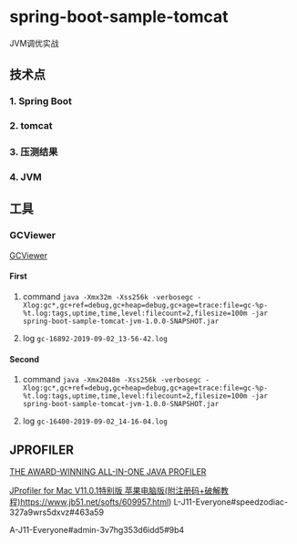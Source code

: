 # spring-boot-sample-tomcat
JVM调优实战

## 技术点
### 1. Spring Boot
### 2. tomcat
### 3. 压测结果
### 4. JVM


## 工具

### GCViewer

[GCViewer](https://github.com/chewiebug/GCViewer)

#### First

1. command
`java -Xmx32m -Xss256k -verbosegc -Xlog:gc*,gc+ref=debug,gc+heap=debug,gc+age=trace:file=gc-%p-%t.log:tags,uptime,time,level:filecount=2,filesize=100m -jar spring-boot-sample-tomcat-jvm-1.0.0-SNAPSHOT.jar`

2. log `gc-16892-2019-09-02_13-56-42.log`



#### Second

1. command
`java -Xmx2048m -Xss256k -verbosegc -Xlog:gc*,gc+ref=debug,gc+heap=debug,gc+age=trace:file=gc-%p-%t.log:tags,uptime,time,level:filecount=2,filesize=100m -jar spring-boot-sample-tomcat-jvm-1.0.0-SNAPSHOT.jar`

2. log `gc-16400-2019-09-02_14-16-04.log`


## JPROFILER

[THE AWARD-WINNING ALL-IN-ONE JAVA PROFILER](https://www.ej-technologies.com/products/jprofiler/overview.html)

[JProfiler for Mac V11.0.1特别版 苹果电脑版(附注册码+破解教程)]()https://www.jb51.net/softs/609957.html)
L-J11-Everyone#speedzodiac-327a9wrs5dxvz#463a59

A-J11-Everyone#admin-3v7hg353d6idd5#9b4
